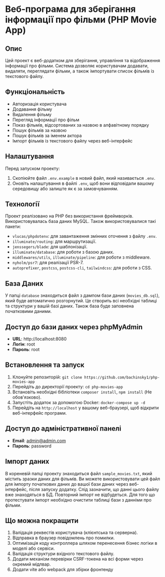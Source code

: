 # Веб-програма для зберігання інформації про фільми (PHP Movie App)

## Опис
Цей проект є веб-додатком для зберігання, управління та відображення інформації про фільми. Система дозволяє користувачам додавати, видаляти, переглядати фільми, а також імпортувати список фільмів із текстового файлу.

## Функціональність
- Авторизація користувача
- Додавання фільму
- Видалення фільму
- Перегляд інформації про фільм
- Показ фільмів, відсортованих за назвою в алфавітному порядку
- Пошук фільмів за назвою
- Пошук фільмів за іменем актора
- Імпорт фільмів із текстового файлу через веб-інтерфейс

## Налаштування

Перед запуском проекту:

1. Скопіюйте файл `.env.example` в новий файл, який називається `.env`.
2. Оновіть налаштування в файлі `.env`, щоб вони відповідали вашому середовищу або залиште як є за замовчуванням.

## Технології
Проект реалізовано на PHP без використання фреймворків. Використовувалась база даних MySQL. Також використовувалися такі пакети:

- `vlucas/phpdotenv`: для завантаження змінних оточення з файлу `.env`.
- `illuminate/routing`: для маршрутизації.
- `jenssegers/blade`: для шаблонізації.
- `illuminate/database`: для роботи з базою даних.
- `middlewares/utils`, `illuminate/pipeline`: для роботи з middleware.
- `nyholm/psr7`: для реалізації PSR-7.
- `autoprefixer`, `postcss`, `postcss-cli`, `tailwindcss`: для роботи з CSS.

## База Даних

У папці `database` знаходиться файл з дампом бази даних (`movies_db.sql`), який буде автоматично розгорнутий. Це створить всі необхідні таблиці та структури у вашій базі даних. Також база буде заповнена початковими даними.

## Доступ до бази даних через phpMyAdmin

- **URL**: http://localhost:8080
- **Логін**: root
- **Пароль**: root

## Встановлення та запуск
1. Клонуйте репозиторій: `git clone https://github.com/bachinsky1/php-movies-app`
2. Перейдіть до директорії проекту: `cd php-movies-app`
3. Встановіть необхідні бібліотеки `composer install`, `npm install`  (Не обов'язково).
4. Запустіть додаток за допомогою Docker: `docker-compose up -d`
5. Перейдіть на `http://localhost` у вашому веб-браузері, щоб відкрити веб-інтерфейс програми.


## Доступ до адміністративної панелі

- **Email**: admin@admin.com
- **Пароль**: password

## Імпорт даних

В кореневій папці проекту знаходиться файл `sample_movies.txt`, який містить зразки даних для фільмів. Ви можете використовувати цей файл для імпорту початкових даних до вашої бази даних через веб-інтерфейс, після запуску додатку. Слід зазначити, що данні цього файлу вже знаходяться в БД. Повторний імпорт не відбудеться.
Для того що протестувати імпорт необхідно очистити таблиці бази з данніми про фільми.

## Що можна покращити

1. Валідація реквестів користувача (клієнтська та серверна).
2. Відправка в браузер повідомлень про помилки.
3. Оптимізація коду контроллера шляхом перенесення бізнес логіки в моделі або сервіси.
4. Валідація структури вхідного текстового файлу.
5. Додати механізм перевірки CSRF-токена на всі форми через окремий мідлвар.
6. Додати vite або webpack для збірки фронтенду





